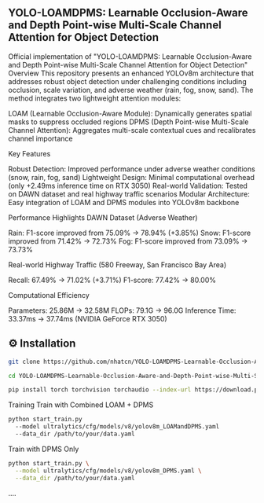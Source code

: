 ## **YOLO-LOAMDPMS: Learnable Occlusion-Aware and Depth Point-wise Multi-Scale Channel Attention for Object Detection**

Official implementation of "YOLO-LOAMDPMS: Learnable Occlusion-Aware and Depth Point-wise Multi-Scale Channel Attention for Object Detection"
Overview
This repository presents an enhanced YOLOv8m architecture that addresses robust object detection under challenging conditions including occlusion, scale variation, and adverse weather (rain, fog, snow, sand). The method integrates two lightweight attention modules:

LOAM (Learnable Occlusion-Aware Module): Dynamically generates spatial masks to suppress occluded regions
DPMS (Depth Point-wise Multi-Scale Channel Attention): Aggregates multi-scale contextual cues and recalibrates channel importance

Key Features

Robust Detection: Improved performance under adverse weather conditions (snow, rain, fog, sand)
Lightweight Design: Minimal computational overhead (only +2.49ms inference time on RTX 3050)
Real-world Validation: Tested on DAWN dataset and real highway traffic scenarios
Modular Architecture: Easy integration of LOAM and DPMS modules into YOLOv8m backbone

Performance Highlights
DAWN Dataset (Adverse Weather)

Rain: F1-score improved from 75.09% → 78.94% (+3.85%)
Snow: F1-score improved from 71.42% → 72.73%
Fog: F1-score improved from 73.09% → 73.73%

Real-world Highway Traffic (580 Freeway, San Francisco Bay Area)

Recall: 67.49% → 71.02% (+3.71%)
F1-score: 77.42% → 80.00%

Computational Efficiency

Parameters: 25.86M → 32.58M
FLOPs: 79.1G → 96.0G
Inference Time: 33.37ms → 37.74ms (NVIDIA GeForce RTX 3050)


## ⚙️ Installation
```bash
git clone https://github.com/nhatcn/YOLO-LOAMDPMS-Learnable-Occlusion-Aware-and-Depth-Point-wise-Multi-Scale-Channel-Attention.git

cd YOLO-LOAMDPMS-Learnable-Occlusion-Aware-and-Depth-Point-wise-Multi-Scale-Channel-Attention

pip install torch torchvision torchaudio --index-url https://download.pytorch.org/whl/cu118 opencv-python numpy matplotlib scipy pandas tqdm pyyaml polars ultralytics==8.3.140

```

Training
Train with Combined LOAM + DPMS
```bash
python start_train.py 
  --model ultralytics/cfg/models/v8/yolov8m_LOAMandDPMS.yaml 
  --data_dir /path/to/your/data.yaml
```
Train with DPMS Only
```bash
python start_train.py \
  --model ultralytics/cfg/models/v8/yolov8m_DPMS.yaml \
  --data_dir /path/to/your/data.yaml
```
....
